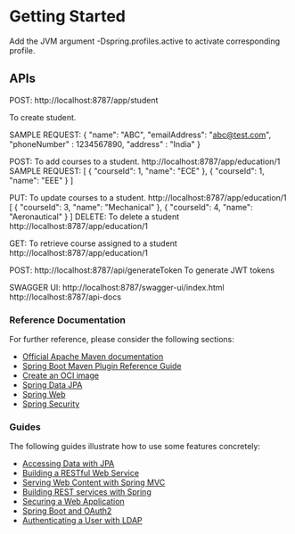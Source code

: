 # Getting Started

Add the JVM argument -Dspring.profiles.active to activate corresponding profile.

## APIs

POST: http://localhost:8787/app/student

To create student.

SAMPLE REQUEST:
{
    "name": "ABC",
    "emailAddress": "abc@test.com",
    "phoneNumber" : 1234567890,
    "address" : "India"
}

POST:
To add courses to a student.
http://localhost:8787/app/education/1
SAMPLE REQUEST:
[
    {
        "courseId": 1,
        "name": "ECE"
    },
    {
        "courseId": 1,
        "name": "EEE"
    }
]

PUT:
To update courses to a student.
http://localhost:8787/app/education/1
[
    {
        "courseId": 3,
        "name": "Mechanical"
    },
    {
        "courseId": 4,
        "name": "Aeronautical"
    }
]
DELETE:
To delete a student
http://localhost:8787/app/education/1

GET:
To retrieve course assigned to a student
http://localhost:8787/app/education/1

POST:
http://localhost:8787/api/generateToken
To generate JWT tokens

SWAGGER UI:
http://localhost:8787/swagger-ui/index.html
http://localhost:8787/api-docs

### Reference Documentation
For further reference, please consider the following sections:

* [Official Apache Maven documentation](https://maven.apache.org/guides/index.html)
* [Spring Boot Maven Plugin Reference Guide](https://docs.spring.io/spring-boot/docs/3.2.1/maven-plugin/reference/html/)
* [Create an OCI image](https://docs.spring.io/spring-boot/docs/3.2.1/maven-plugin/reference/html/#build-image)
* [Spring Data JPA](https://docs.spring.io/spring-boot/docs/3.2.1/reference/htmlsingle/index.html#data.sql.jpa-and-spring-data)
* [Spring Web](https://docs.spring.io/spring-boot/docs/3.2.1/reference/htmlsingle/index.html#web)
* [Spring Security](https://docs.spring.io/spring-boot/docs/3.2.1/reference/htmlsingle/index.html#web.security)

### Guides
The following guides illustrate how to use some features concretely:

* [Accessing Data with JPA](https://spring.io/guides/gs/accessing-data-jpa/)
* [Building a RESTful Web Service](https://spring.io/guides/gs/rest-service/)
* [Serving Web Content with Spring MVC](https://spring.io/guides/gs/serving-web-content/)
* [Building REST services with Spring](https://spring.io/guides/tutorials/rest/)
* [Securing a Web Application](https://spring.io/guides/gs/securing-web/)
* [Spring Boot and OAuth2](https://spring.io/guides/tutorials/spring-boot-oauth2/)
* [Authenticating a User with LDAP](https://spring.io/guides/gs/authenticating-ldap/)

